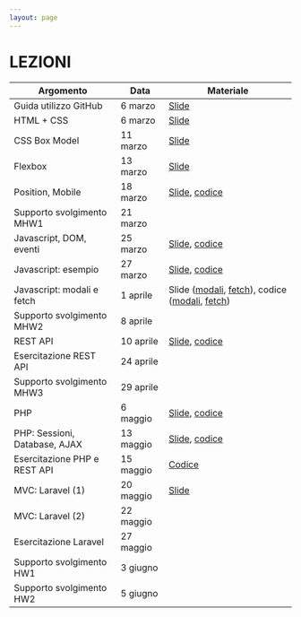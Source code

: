 ```yaml
---
layout: page
---
```


# LEZIONI


| Argomento                        | Data           | Materiale      |
|----------------------------------|----------------|----------------|
| Guida utilizzo GitHub            | 6 marzo        | [Slide](https://studentiunict-my.sharepoint.com/:b:/g/personal/simone_palazzo_unict_it/Ea4MkN3rGrRFnfImnw2p8VMByI0qejervGa_A3fJni03ZQ?e=2mqAIF)               |
| HTML + CSS                       | 6 marzo        | [Slide](https://studentiunict-my.sharepoint.com/:b:/g/personal/simone_palazzo_unict_it/EQcMtqoyMXlNn5WrIb7HtfUBETdZD9xwCTm7tCf0ND4eHA?e=bkIPMk)               |
| CSS Box Model                    | 11 marzo        | [Slide](https://studentiunict-my.sharepoint.com/:b:/g/personal/simone_palazzo_unict_it/ESQR0Z1mCsZPifq-rIKxEjwB2pXqDMOF_kP796qSwIFXGg?e=iLLq8V)               |
| Flexbox                          | 13 marzo       | [Slide](https://studentiunict-my.sharepoint.com/:b:/g/personal/simone_palazzo_unict_it/EefOn5vN5EJBjftAw_wgs60BiZkUgM1k1WK3jIcrtLr1EA?e=Qs9pwk)               |
| Position, Mobile                 | 18 marzo       | [Slide](https://studentiunict-my.sharepoint.com/:b:/g/personal/simone_palazzo_unict_it/EQYxyb2CgFJCgXAWmoOby0cBvMVSr6bpLQm7Il-MvDBnLA?e=2V4rlr), [codice](https://studentiunict-my.sharepoint.com/:u:/g/personal/simone_palazzo_unict_it/Eb1ltxFqKHRJleFMf99aeFMB1GzUDDGGC7va8WmnFE7T4g?e=r7f8ey)                |
| Supporto svolgimento MHW1        | 21 marzo       |                |
| Javascript, DOM, eventi          | 25 marzo       | [Slide](https://studentiunict-my.sharepoint.com/:b:/g/personal/simone_palazzo_unict_it/EX5GpxJJMslHritlv09Ql3wBd6qOMyqYmj_CX7HQzSX7bw?e=zosz2z), [codice](https://studentiunict-my.sharepoint.com/:u:/g/personal/simone_palazzo_unict_it/ETliYPsVp6ZLo1ibS5-mPNkByPltzA8o_3EOZ2pf1SQNGA?e=fS73Po)               |
| Javascript: esempio              | 27 marzo       | [Slide](https://studentiunict-my.sharepoint.com/:b:/g/personal/simone_palazzo_unict_it/EQpTRvU_hXJPlDJ2pB_Y5rMBtn1MAaezjDBMBD6qb0F92g?e=hiDeKn), [codice](https://studentiunict-my.sharepoint.com/:u:/g/personal/simone_palazzo_unict_it/EXM6BbmzKKVDqVcBKhv_0MQBHNx4aMG5e7HckwgUlMMoEw?e=6GkTg3)               |
| Javascript: modali e fetch       | 1 aprile       | Slide ([modali](https://studentiunict-my.sharepoint.com/:b:/g/personal/simone_palazzo_unict_it/EXXJuYZXfyZFpYcWInrMxkQBAbLkshTMsW9sYZ9B3LD6PA?e=kjdjxs), [fetch](https://studentiunict-my.sharepoint.com/:b:/g/personal/simone_palazzo_unict_it/ESrlttH90YpPrfvib5rjEtsBrl_sqgsc4yr74h1lRPDbKQ?e=flvvKP)), codice ([modali](https://studentiunict-my.sharepoint.com/:u:/g/personal/simone_palazzo_unict_it/EcaiAuwtdZtIiGzY7oMfNl8BQ5l4Sxkfr-03npbsS44uJA?e=nl5yaQ), [fetch](https://studentiunict-my.sharepoint.com/:u:/g/personal/simone_palazzo_unict_it/EWHlvqT2-IlKtaY-qGIrvKsBuXE2QExHWmNrAn9T-DEE_Q?e=mSncaF))               |
| Supporto svolgimento MHW2        | 8 aprile       |                |
| REST API                         | 10 aprile       | [Slide](https://studentiunict-my.sharepoint.com/:b:/g/personal/simone_palazzo_unict_it/EeCP5WzQPBVPm5uKEB9KCw8BPM4LGK7bSpUK2NaTDOfDAQ?e=ApEaeu), [codice](https://studentiunict-my.sharepoint.com/:u:/g/personal/simone_palazzo_unict_it/EUP5LOnFwT9NgLGGLl-mDwQB9CX7486fPqAqibm6K6FcwQ?e=kO4FQw)               |
| Esercitazione REST API           | 24 aprile      |                |
| Supporto svolgimento MHW3        | 29 aprile      |                |
| PHP                              | 6 maggio       | [Slide](https://studentiunict-my.sharepoint.com/:b:/g/personal/simone_palazzo_unict_it/Eb84eJ8H6P1HnBthKTkudgoBwRujxw4hrHaI8Dzf76k8dQ?e=gma4jK), [codice](https://studentiunict-my.sharepoint.com/:u:/g/personal/simone_palazzo_unict_it/EZa06XM6cAVFmhozFadaFBEBgdpiwCHxs8xwUac4EX7Juw?e=Gzu3gv)              |
| PHP: Sessioni, Database, AJAX    | 13 maggio       | [Slide](https://studentiunict-my.sharepoint.com/:b:/g/personal/simone_palazzo_unict_it/EcoslmFvVE1Grn77UpD54NcByuiE_AVhgEA-uNWq8srLjw?e=Cb9Din), [codice](https://studentiunict-my.sharepoint.com/:u:/g/personal/simone_palazzo_unict_it/EVvRZRws_ddCh7sac0k25w0Btyp6EtlJ7THmoeK7U4EgAA?e=xqmHRQ)               |
| Esercitazione PHP e REST API     | 15  maggio      | [Codice](https://drive.google.com/file/d/1RnRqyfKrLE4eY2Lzf5CnoK3rMe9JerYZ/view?usp=sharing)               |
| MVC: Laravel (1)                 | 20 maggio      | [Slide](https://studentiunict-my.sharepoint.com/:b:/g/personal/simone_palazzo_unict_it/EZQRdGyIoY5JucwmvyNxolYBfxoSPiQnZhRjhB4dwsLWCg?e=ksJIbc)               |
| MVC: Laravel (2)                 | 22 maggio      |                |
| Esercitazione Laravel            | 27 maggio      |                |
| Supporto svolgimento HW1         | 3 giugno      |                |
| Supporto svolgimento HW2         | 5 giugno       |                |
